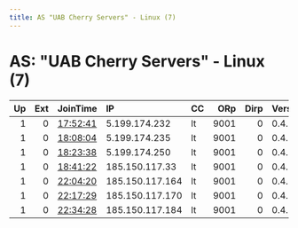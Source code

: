 ```yaml
---
title: AS "UAB Cherry Servers" - Linux (7)
---
```


# AS: "UAB Cherry Servers" - Linux (7)

|   Up |   Ext | JoinTime                                                                                              | IP              | CC   |   ORp |   Dirp | Version   | Contact   | Nickname   |   eFamMembers |
|-----:|------:|:------------------------------------------------------------------------------------------------------|:----------------|:-----|------:|-------:|:----------|:----------|:-----------|--------------:|
|    1 |     0 | [17:52:41](https://nusenu.github.io/OrNetStats/w/relay/9433F3C2B1AE0AB093BCBA5E3B67160BF87569E3.html) | 5.199.174.232   | lt   |  9001 |      0 | 0.4.5.10  | None      | Unnamed    |             1 |
|    1 |     0 | [18:08:04](https://nusenu.github.io/OrNetStats/w/relay/BAA37D34417B61DD696468F78C27914CE8608471.html) | 5.199.174.235   | lt   |  9001 |      0 | 0.4.5.10  | None      | Unnamed    |             1 |
|    1 |     0 | [18:23:38](https://nusenu.github.io/OrNetStats/w/relay/1B09E8B2046F5796961746ABE85477536597B6F9.html) | 5.199.174.250   | lt   |  9001 |      0 | 0.4.5.10  | None      | Unnamed    |             1 |
|    1 |     0 | [18:41:22](https://nusenu.github.io/OrNetStats/w/relay/A3FF8798B0F9A993655C8ACFC724CC9CA2924182.html) | 185.150.117.33  | lt   |  9001 |      0 | 0.4.5.10  | None      | Unnamed    |             1 |
|    1 |     0 | [22:04:20](https://nusenu.github.io/OrNetStats/w/relay/64CD1673234ED2A37A25472CA3E795994CD80F69.html) | 185.150.117.164 | lt   |  9001 |      0 | 0.4.5.10  | None      | Unnamed    |             1 |
|    1 |     0 | [22:17:29](https://nusenu.github.io/OrNetStats/w/relay/00375617D593A658DBF977A3EE288228B2402766.html) | 185.150.117.170 | lt   |  9001 |      0 | 0.4.5.10  | None      | Unnamed    |             1 |
|    1 |     0 | [22:34:28](https://nusenu.github.io/OrNetStats/w/relay/6E6E507A72D1AB0291AA50F83BBBF97A62692B4E.html) | 185.150.117.184 | lt   |  9001 |      0 | 0.4.5.10  | None      | Unnamed    |             1 |
